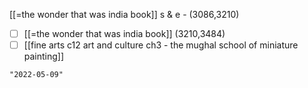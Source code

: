 [[=the wonder that was india book]] s & e - (3086,3210)
- [ ] [[=the wonder that was india book]] (3210,3484)
- [ ] [[fine arts c12 art and culture ch3 - the mughal school of miniature painting]]

```query 2021-11-01 08:26
"2022-05-09"
```